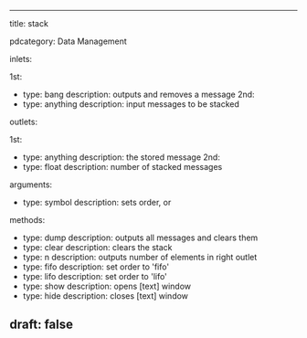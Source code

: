 --- 


title: stack

pdcategory: Data Management

inlets:

  1st:
  - type: bang
    description: outputs and removes a message
  2nd:
  - type: anything
    description: input messages to be stacked

outlets:

  1st:
  - type: anything
    description: the stored message
  2nd:
  - type: float
    description: number of stacked messages

arguments:
  - type: symbol
    description: sets order, <fifo> or <lifo>

methods:
  - type: dump
    description: outputs all messages and clears them
  - type: clear
    description: clears the stack
  - type: n
    description: outputs number of elements in right outlet
  - type: fifo
    description: set order to 'fifo'
  - type: lifo
    description: set order to 'lifo'
  - type: show
    description: opens [text] window
  - type: hide
    description: closes [text] window



draft: false
---